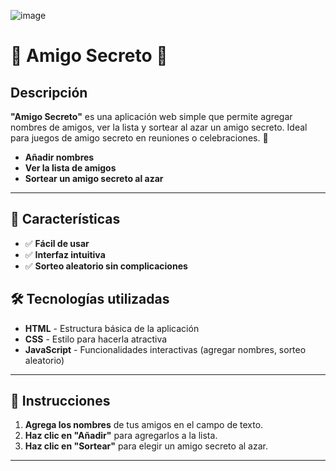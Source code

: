![image](https://github.com/user-attachments/assets/d25a5672-10db-4dac-a282-9abd0d97106f)
# 🎉 **Amigo Secreto** 🎉

## Descripción

**"Amigo Secreto"** es una aplicación web simple que permite agregar nombres de amigos, ver la lista y sortear al azar un amigo secreto. Ideal para juegos de amigo secreto en reuniones o celebraciones. 🎁

- **Añadir nombres**
- **Ver la lista de amigos**
- **Sortear un amigo secreto al azar**

---

## 🚀 **Características**

- ✅ **Fácil de usar**  
- ✅ **Interfaz intuitiva**  
- ✅ **Sorteo aleatorio sin complicaciones**  

## 🛠️ **Tecnologías utilizadas**

- **HTML** - Estructura básica de la aplicación
- **CSS** - Estilo para hacerla atractiva
- **JavaScript** - Funcionalidades interactivas (agregar nombres, sorteo aleatorio)

---

## 📌 **Instrucciones**

1. **Agrega los nombres** de tus amigos en el campo de texto.
2. **Haz clic en "Añadir"** para agregarlos a la lista.
3. **Haz clic en "Sortear"** para elegir un amigo secreto al azar.

---
